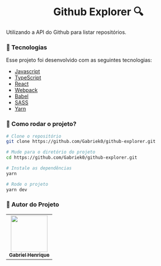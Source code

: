 <h1 align="center">Github Explorer 🔍</h1>


<p align="justify">Utilizando a API do Github para listar repositórios.</p>


### :nut_and_bolt: Tecnologias

Esse projeto foi desenvolvido com as seguintes tecnologias:

- [Javascript][javascript]
- [TypeScript][typescript]
- [React][reactjs]
- [Webpack][webpack]
- [Babel][babel]
- [SASS][sass]
- [Yarn][yarn]

[javascript]: https://developer.mozilla.org/pt-BR/docs/Web/JavaScript
[typescript]: https://www.typescriptlang.org/
[reactjs]: https://reactjs.org
[webpack]: https://webpack.js.org/
[babel]: https://babeljs.io/
[sass]: https://sass-lang.com/
[yarn]: https://yarnpkg.com/

### 🤔 Como rodar o projeto? 

```bash
# Clone o repositório
git clone https://github.com/Gabriek0/github-explorer.git

# Mude para o diretório do projeto
cd https://github.com/Gabriek0/github-explorer.git

# Instale as dependências
yarn

# Rode o projeto
yarn dev
```

### 🧑 Autor do Projeto

<table>
  <tr>
    <td align="center">
      <a href="https://github.com/Gabriek0">
        <img src='https://avatars.githubusercontent.com/u/89749843?v=4' width="100px;" alt=""/>
        <br />
          <sub>
            <b>Gabriel Henrique</b>
          </sub>
      </a>
    </td>

  </tr>
</table>




